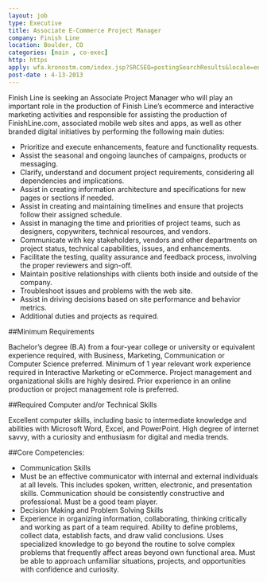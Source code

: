 ```yaml
---
layout: job
type: Executive
title: Associate E-Commerce Project Manager
company: Finish Line
location: Boulder, CO
categories: [main , co-exec]
http: https
apply: wfa.kronostm.com/index.jsp?SRCSEQ=postingSearchResults&locale=en_US&applicationName=FinishLineKTMDReqExt&SEQ=jobDetails&POSTING_ID=42540632802
post-date : 4-13-2013
---
```


Finish Line is seeking an Associate Project Manager who will play an important role in the production of Finish Line’s ecommerce and interactive marketing activities and responsible for assisting the production of FinishLine.com, associated mobile web sites and apps, as well as other branded digital initiatives by performing the following main duties:

* Prioritize and execute enhancements, feature and functionality requests.
* Assist the seasonal and ongoing launches of campaigns, products or messaging.
* Clarify, understand and document project requirements, considering all dependencies and implications.
* Assist in creating information architecture and specifications for new pages or sections if needed.
* Assist in creating and maintaining timelines and ensure that projects follow their assigned schedule.
* Assist in managing the time and priorities of project teams, such as designers, copywriters, technical resources, and vendors.
* Communicate with key stakeholders, vendors and other departments on project status, technical capabilities, issues, and enhancements.
* Facilitate the testing, quality assurance and feedback process, involving the proper reviewers and sign-off.
* Maintain positive relationships with clients both inside and outside of the company.
* Troubleshoot issues and problems with the web site.
* Assist in driving decisions based on site performance and behavior metrics.
* Additional duties and projects as required.
  
##Minimum Requirements

Bachelor’s degree (B.A) from a four-year college or university or equivalent experience required, with Business, Marketing, Communication or Computer Science preferred.  Minimum of 1 year relevant work experience required in Interactive Marketing or eCommerce.  Project management and organizational skills are highly desired. Prior experience in an online production or project management role is preferred.

##Required Computer and/or Technical Skills

Excellent computer skills, including basic to intermediate knowledge and abilities with Microsoft Word, Excel, and PowerPoint. High degree of internet savvy, with a curiosity and enthusiasm for digital and media trends. 

##Core Competencies:

* Communication Skills
* Must be an effective communicator with internal and external individuals at all levels.  This includes spoken, written, electronic, and presentation skills.  Communication should be consistently constructive and professional.  Must be a good team player.
* Decision Making and Problem Solving Skills
* Experience in organizing information, collaborating, thinking critically and working as part of a team required. Ability to define problems, collect data, establish facts, and draw valid conclusions. Uses specialized knowledge to go beyond the routine to solve complex problems that frequently affect areas beyond own functional area. Must be able to approach unfamiliar situations, projects, and opportunities with confidence and curiosity. 